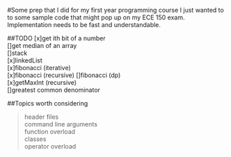 #Some prep that I did for my first year programming course
I just wanted to to some sample code that might pop up on my ECE 150 exam. Implementation needs to be fast and understandable.

##TODO
[x]get ith bit of a number   
[]get median of an array   
[]stack   
[x]linkedList   
[x]fibonacci (iterative)   
[x]fibonacci (recursive)
[]fibonacci (dp)   
[x]getMaxInt (recursive)   
[]greatest common denominator   

##Topics worth considering
>header files   
>command line arguments   
>function overload   
>classes   
>operator overload   
